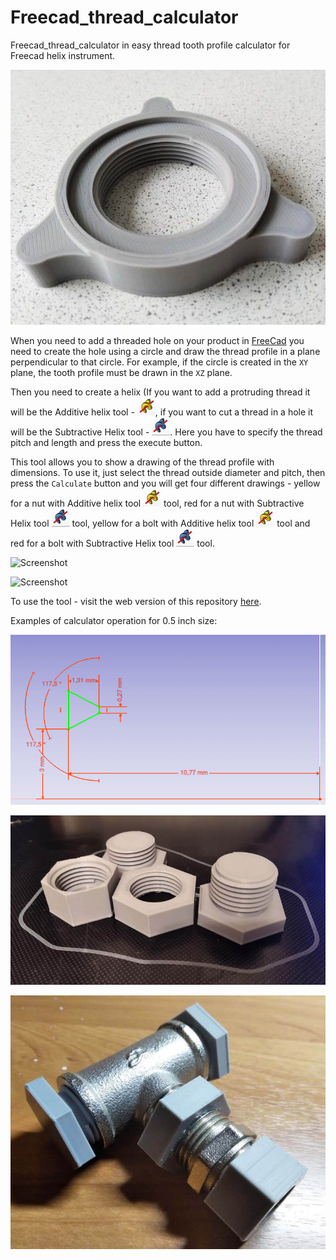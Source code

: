 # Freecad_thread_calculator
Freecad_thread_calculator in easy thread tooth profile calculator for Freecad helix instrument.

![Example](/img/th_gaika.jpg)

When you need to add a threaded hole on your product in [FreeCad](https://github.com/FreeCAD/FreeCAD) you need to create the hole using a circle and draw the thread profile in a plane perpendicular to that circle. For example, if the circle is created in the `XY` plane, the tooth profile must be drawn in the `XZ` plane. 

Then you need to create a helix (If you want to add a protruding thread it will be the Additive helix tool - ![Additive](/img/helix_plus.png), if you want to cut a thread in a hole it will be the Subtractive Helix tool - ![Subtractive](/img/helix_minus.png). Here you have to specify the thread pitch and length and press the execute button. 

This tool allows you to show a drawing of the thread profile with dimensions. To use it, just select the thread outside diameter and pitch, then press the `Calculate` button and you will get four different drawings - yellow for a nut with Additive helix tool ![Additive](/img/helix_plus.png) tool, red for a nut with Subtractive Helix tool ![Subtractive](/img/helix_minus.png) tool, yellow for a bolt with Additive helix tool ![Additive](/img/helix_plus.png) tool and red for a bolt with Subtractive Helix tool ![Subtractive](/img/helix_minus.png) tool.

![Screenshot](/img/th_calc-m.png)

![Screenshot](/img/th_calc-i.png)

To use the tool - visit the web version of this repository [here](https://bigbigmdm.github.io/Freecad_thread_calculator/).

Examples of calculator operation for 0.5 inch size:

![Screenshot](/img/tst05inch-0.png)

![Screenshot](/img/tst05inch-1.jpg)

![Screenshot](/img/tst05inch-2.jpg)
